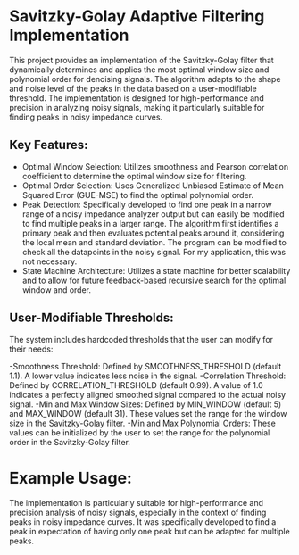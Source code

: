 # Savitzky-Golay Adaptive Filtering Implementation
This project provides an implementation of the Savitzky-Golay filter that dynamically determines and applies the most optimal window size and polynomial order for denoising signals. The algorithm adapts to the shape and noise level of the peaks in the data based on a user-modifiable threshold. The implementation is designed for high-performance and precision in analyzing noisy signals, making it particularly suitable for finding peaks in noisy impedance curves.

## Key Features:

- Optimal Window Selection: Utilizes smoothness and Pearson correlation coefficient to determine the optimal window size for filtering.
- Optimal Order Selection: Uses Generalized Unbiased Estimate of Mean Squared Error (GUE-MSE) to find the optimal polynomial order.
- Peak Detection: Specifically developed to find one peak in a narrow range of a noisy impedance analyzer output but can easily be modified to find multiple peaks in a larger range. The algorithm first identifies a primary peak and then evaluates potential peaks around it, considering the local mean and standard deviation. The program can be modified to check all the datapoints in the noisy signal. For my application, this was not necessary. 
- State Machine Architecture: Utilizes a state machine for better scalability and to allow for future feedback-based recursive search for the optimal window and order.

## User-Modifiable Thresholds:
The system includes hardcoded thresholds that the user can modify for their needs:

-Smoothness Threshold: Defined by SMOOTHNESS_THRESHOLD (default 1.1). A lower value indicates less noise in the signal.
-Correlation Threshold: Defined by CORRELATION_THRESHOLD (default 0.99). A value of 1.0 indicates a perfectly aligned smoothed signal compared to the actual noisy signal.
-Min and Max Window Sizes: Defined by MIN_WINDOW (default 5) and MAX_WINDOW (default 31). These values set the range for the window size in the Savitzky-Golay filter.
-Min and Max Polynomial Orders: These values can be initialized by the user to set the range for the polynomial order in the Savitzky-Golay filter.

# Example Usage:
The implementation is particularly suitable for high-performance and precision analysis of noisy signals, especially in the context of finding peaks in noisy impedance curves. It was specifically developed to find a peak in expectation of having only one peak but can be adapted for multiple peaks.
